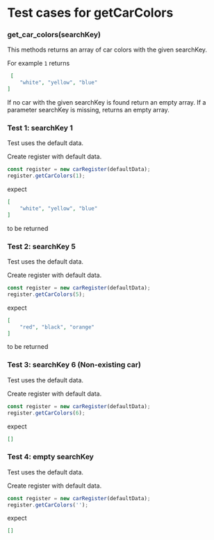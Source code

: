 # Test cases for getCarColors

### **get_car_colors(searchKey)**
This methods returns an array of car colors with the given searchKey. 

For example `1` returns
```json
 [
    "white", "yellow", "blue"
]

```
If no car with the given searchKey is found return an empty array.
If a parameter searchKey is missing, returns an empty array.

### Test 1: searchKey 1
Test uses the default data.

Create register with default data.
```js
const register = new carRegister(defaultData);
register.getCarColors(1);
```
expect
```json
[
    "white", "yellow", "blue"
]
```
to be returned

### Test 2: searchKey 5
Test uses the default data.

Create register with default data.
```js
const register = new carRegister(defaultData);
register.getCarColors(5);
```
expect
```json
[
    "red", "black", "orange"
]
```
to be returned


### Test 3: searchKey 6 (Non-existing car)
Test uses the default data.

Create register with default data.
```js
const register = new carRegister(defaultData);
register.getCarColors(6);
```
expect
```json
[]
```

### Test 4: empty searchKey
Test uses the default data.

Create register with default data.
```js
const register = new carRegister(defaultData);
register.getCarColors('');
```
expect
```json
[]
```